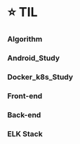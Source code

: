# :star: TIL

### Algorithm

### Android_Study

### Docker_k8s_Study

### Front-end

### Back-end

### ELK Stack
